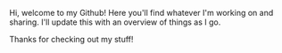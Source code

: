 ﻿Hi, welcome to my Github! Here you'll find whatever I'm working on and sharing. I'll update this with an overview of things as I go.

Thanks for checking out my stuff!

